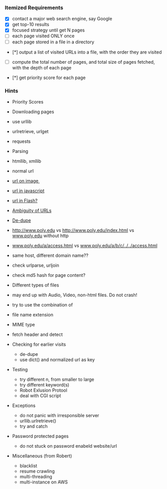 ### Itemized Requirements
* [x] contact a major web search engine, say Google
* [x] get top-10 results
* [x] focused strategy until get N pages
* [ ] each page visited ONLY once
* [ ] each page stored in a file in a directory
* [*] output a list of visited URLs into a file, with the order they are visited
* [ ] compute the total number of pages, and total size of pages fetched, with the depth of each page
* [*] get priority score for each page

### Hints
* Priority Scores
* Downloading pages
 * use urllib
 * urlretrieve, urlget
 * requests

* Parsing
 * htmllib, xmllib
 * normal url <a href>
 * url on image <img>
 * url in javascript
 * url in Flash?

* Ambiguity of URLs
 * De-dupe
 * http://www.poly.edu vs http://www.poly.edu/index.html vs www.poly.edu without http
 * www.poly.edu/a/access.html vs www.poly.edu/a/b/c/../../access.html
 * same host, different domain name??
 * check urlparse, urljoin
 * check md5 hash for page content?

* Different types of files
 * may end up with Audio, Video, non-html files. Do not crash!
 * try to use the combination of 
  * file name extension
  * MIME type
  * fetch header and detect

* Checking for earlier visits
  * de-dupe
  * use dict() and normalized url as key

* Testing
  * try different n, from smaller to large
  * try different keyword(s)
  * Robot Exlusion Protool
  * deal with CGI script

* Exceptions
  * do not panic with irresponsible server
  * urllib.urlretrieve()
  * try and catch

* Password protected pages
  * do not stuck on password enabeld website/url

* Miscellaneous (from Robert)
  * blacklist
  * resume crawling
  * multi-threading
  * multi-instance on AWS

